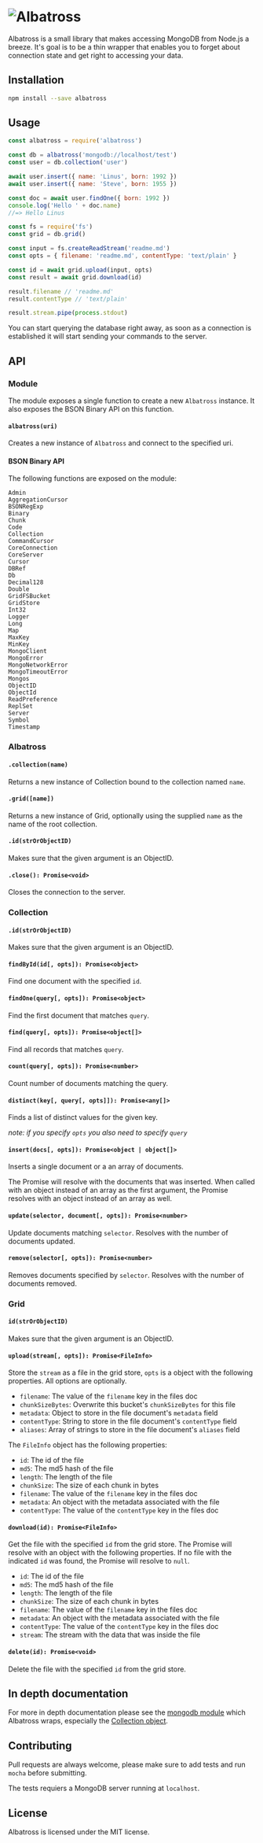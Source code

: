 # ![Albatross](/header.png?raw=true "Albatross")

Albatross is a small library that makes accessing MongoDB from Node.js a
breeze. It's goal is to be a thin wrapper that enables you to forget about
connection state and get right to accessing your data.

## Installation

```sh
npm install --save albatross
```

## Usage

```js
const albatross = require('albatross')

const db = albatross('mongodb://localhost/test')
const user = db.collection('user')

await user.insert({ name: 'Linus', born: 1992 })
await user.insert({ name: 'Steve', born: 1955 })

const doc = await user.findOne({ born: 1992 })
console.log('Hello ' + doc.name)
//=> Hello Linus

const fs = require('fs')
const grid = db.grid()

const input = fs.createReadStream('readme.md')
const opts = { filename: 'readme.md', contentType: 'text/plain' }

const id = await grid.upload(input, opts)
const result = await grid.download(id)

result.filename // 'readme.md'
result.contentType // 'text/plain'

result.stream.pipe(process.stdout)
```

You can start querying the database right away, as soon as a connection is
established it will start sending your commands to the server.

## API

### Module

The module exposes a single function to create a new `Albatross` instance. It
also exposes the BSON Binary API on this function.

#### `albatross(uri)`

Creates a new instance of `Albatross` and connect to the specified uri.

#### BSON Binary API

The following functions are exposed on the module:

```text
Admin
AggregationCursor
BSONRegExp
Binary
Chunk
Code
Collection
CommandCursor
CoreConnection
CoreServer
Cursor
DBRef
Db
Decimal128
Double
GridFSBucket
GridStore
Int32
Logger
Long
Map
MaxKey
MinKey
MongoClient
MongoError
MongoNetworkError
MongoTimeoutError
Mongos
ObjectID
ObjectId
ReadPreference
ReplSet
Server
Symbol
Timestamp
```

### Albatross

#### `.collection(name)`

Returns a new instance of Collection bound to the collection named `name`.

#### `.grid([name])`

Returns a new instance of Grid, optionally using the supplied `name` as the
name of the root collection.

#### `.id(strOrObjectID)`

Makes sure that the given argument is an ObjectID.

#### `.close(): Promise<void>`

Closes the connection to the server.

### Collection

#### `.id(strOrObjectID)`

Makes sure that the given argument is an ObjectID.

#### `findById(id[, opts]): Promise<object>`

Find one document with the specified `id`.

#### `findOne(query[, opts]): Promise<object>`

Find the first document that matches `query`.

#### `find(query[, opts]): Promise<object[]>`

Find all records that matches `query`.

#### `count(query[, opts]): Promise<number>`

Count number of documents matching the query.

#### `distinct(key[, query[, opts]]): Promise<any[]>`

Finds a list of distinct values for the given key.

*note: if you specify `opts` you also need to specify `query`*

#### `insert(docs[, opts]): Promise<object | object[]>`

Inserts a single document or a an array of documents.

The Promise will resolve with the documents that was inserted. When called
with an object instead of an array as the first argument, the Promise resolves
with an object instead of an array as well.

#### `update(selector, document[, opts]): Promise<number>`

Update documents matching `selector`. Resolves with the number of documents updated.

#### `remove(selector[, opts]): Promise<number>`

Removes documents specified by `selector`. Resolves with the number of documents removed.

### Grid

#### `id(strOrObjectID)`

Makes sure that the given argument is an ObjectID.

#### `upload(stream[, opts]): Promise<FileInfo>`

Store the `stream` as a file in the grid store, `opts` is a object with the
following properties. All options are optionally.

- `filename`: The value of the `filename` key in the files doc
- `chunkSizeBytes`: Overwrite this bucket's `chunkSizeBytes` for this file
- `metadata`: Object to store in the file document's `metadata` field
- `contentType`: String to store in the file document's `contentType` field
- `aliases`: Array of strings to store in the file document's `aliases` field

The `FileInfo` object has the following properties:

- `id`: The id of the file
- `md5`: The md5 hash of the file
- `length`: The length of the file
- `chunkSize`: The size of each chunk in bytes
- `filename`: The value of the `filename` key in the files doc
- `metadata`: An object with the metadata associated with the file
- `contentType`: The value of the `contentType` key in the files doc

#### `download(id): Promise<FileInfo>`

Get the file with the specified `id` from the grid store. The Promise will
resolve with an object with the following properties. If no file with the
indicated `id` was found, the Promise will resolve to `null`.

- `id`: The id of the file
- `md5`: The md5 hash of the file
- `length`: The length of the file
- `chunkSize`: The size of each chunk in bytes
- `filename`: The value of the `filename` key in the files doc
- `metadata`: An object with the metadata associated with the file
- `contentType`: The value of the `contentType` key in the files doc
- `stream`: The stream with the data that was inside the file

#### `delete(id): Promise<void>`

Delete the file with the specified `id` from the grid store.

## In depth documentation

For more in depth documentation please see the [mongodb module](http://mongodb.github.io/node-mongodb-native/)
which Albatross wraps, especially the [Collection object](http://mongodb.github.io/node-mongodb-native/api-generated/collection.html).

## Contributing

Pull requests are always welcome, please make sure to add tests and run
`mocha` before submitting.

The tests requiers a MongoDB server running at `localhost`.

## License

Albatross is licensed under the MIT license.
